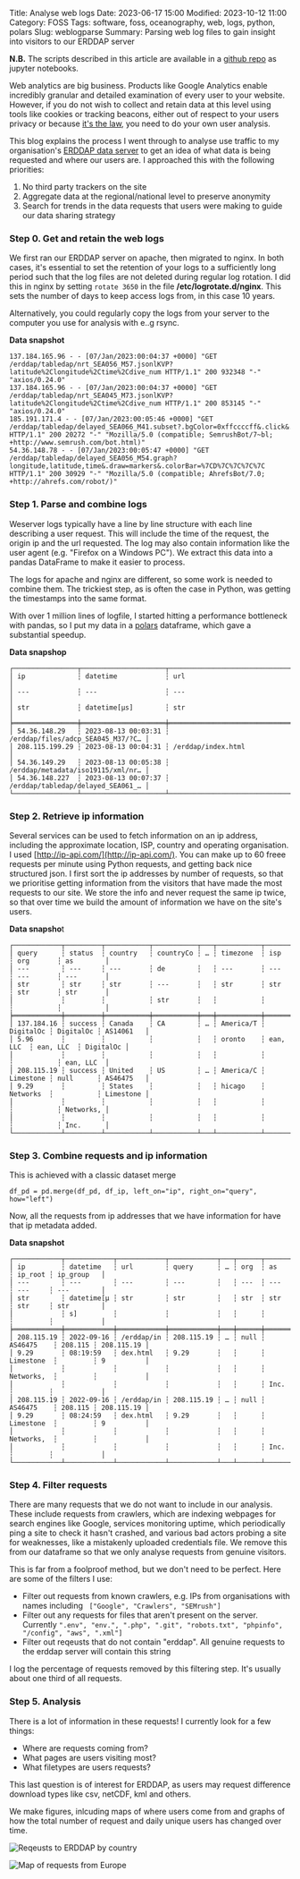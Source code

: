 Title: Analyse web logs
Date: 2023-06-17 15:00
Modified: 2023-10-12 11:00
Category: FOSS
Tags: software, foss, oceanography, web, logs, python, polars
Slug: weblogparse
Summary: Parsing web log files to gain insight into visitors to our ERDDAP server

**N.B.** The scripts described in this article are available in a [github repo](https://github.com/callumrollo/website-log-parse) as jupyter notebooks.

Web analytics are big business. Products like Google Analytics enable incredibly granular and detailed examination of every user to your website. However, if you do not wish to collect and retain data at this level using tools like cookies or tracking beacons, either out of respect to your users privacy or because [it's the law](https://www.theregister.com/2022/02/10/google_analytics_gdpr_breach/,), you need to do your own user analysis.

This blog explains the process I went through to analyse use traffic to my organisation's [ERDDAP data server](https://erddap.observations.voiceoftheocean.org/erddap/index.html) to get an idea of what data is being requested and where our users are. I approached this with the following priorities:
1. No third party trackers on the site
2. Aggregate data at the regional/national level to preserve anonymity
3. Search for trends in the data requests that users were making to guide our data sharing strategy

### Step 0. Get and retain the web logs

We first ran our ERDDAP server on apache, then migrated to nginx. In both cases, it's essential to set the retention of your logs to a sufficiently long period such that the log files are not deleted during regular log rotation. I did this in nginx by setting `rotate 3650` in the file **/etc/logrotate.d/nginx**. This sets the number of days to keep access logs from, in this case 10 years.

Alternatively, you could regularly copy the logs from your server to the computer you use for analysis with e..g rsync.

**Data snapshot**
```
137.184.165.96 - - [07/Jan/2023:00:04:37 +0000] "GET /erddap/tabledap/nrt_SEA056_M57.jsonlKVP?latitude%2Clongitude%2Ctime%2Cdive_num HTTP/1.1" 200 932348 "-" "axios/0.24.0"
137.184.165.96 - - [07/Jan/2023:00:04:37 +0000] "GET /erddap/tabledap/nrt_SEA045_M73.jsonlKVP?latitude%2Clongitude%2Ctime%2Cdive_num HTTP/1.1" 200 853145 "-" "axios/0.24.0"
185.191.171.4 - - [07/Jan/2023:00:05:46 +0000] "GET /erddap/tabledap/delayed_SEA066_M41.subset?.bgColor=0xffccccff&.click&.color=0x000000&.colorBar=%7C%7C%7C%7C%7C&.draw=markers&.marker=5%7C5&.viewDistinctMap=true&longitude%2Clatitude%2Ctime HTTP/1.1" 200 20272 "-" "Mozilla/5.0 (compatible; SemrushBot/7~bl; +http://www.semrush.com/bot.html)"
54.36.148.78 - - [07/Jan/2023:00:05:47 +0000] "GET /erddap/tabledap/delayed_SEA056_M54.graph?longitude,latitude,time&.draw=markers&.colorBar=%7CD%7C%7C%7C%7C HTTP/1.1" 200 30929 "-" "Mozilla/5.0 (compatible; AhrefsBot/7.0; +http://ahrefs.com/robot/)"
```

### Step 1. Parse and combine logs

Weserver logs typically have a line by line structure with each line describing a user request. This will include the time of the request, the origin ip and the url requested. The log may also contain information like the user agent (e.g. "Firefox on a Windows PC"). We extract this data into a pandas DataFrame to make it easier to process.

The logs for apache and nginx are different, so some work is needed to combine them. The trickiest step, as is often the case in Python, was getting the timestamps into the same format.

With over 1 million lines of logfile, I started hitting a performance bottleneck with pandas, so I put my data in a [polars](https://www.pola.rs/) dataframe, which gave a substantial speedup.

**Data snapshop**

```
┌────────────────┬─────────────────────┬───────────────────────────────────┐
│ ip             ┆ datetime            ┆ url                               │
│ ---            ┆ ---                 ┆ ---                               │
│ str            ┆ datetime[μs]        ┆ str                               │
╞════════════════╪═════════════════════╪═══════════════════════════════════╡
│ 54.36.148.29   ┆ 2023-08-13 00:03:31 ┆ /erddap/files/adcp_SEA045_M37/?C… │
│ 208.115.199.29 ┆ 2023-08-13 00:04:31 ┆ /erddap/index.html                │
│ 54.36.149.29   ┆ 2023-08-13 00:05:38 ┆ /erddap/metadata/iso19115/xml/nr… │
│ 54.36.148.227  ┆ 2023-08-13 00:07:37 ┆ /erddap/tabledap/delayed_SEA061_… │
└────────────────┴─────────────────────┴───────────────────────────────────┘
```

### Step 2. Retrieve ip information

Several services can be used to fetch information on an ip address, including the approximate location, ISP, country and operating organisation. I used [http://ip-api.com/](http://ip-api.com/). You can make up to 60 freee requests per minute using Python requests, and getting back nice structured json. I first sort the ip addresses by number of requests, so that we prioritise getting information from the visitors that have made the most requests to our site. We store the info and never request the same ip twice, so that over time we build the amount of information we have on the site's users.

**Data snapsho**t
```
┌────────────┬─────────┬───────────┬───────────┬───┬───────────┬───────────┬───────────┬───────────┐
│ query      ┆ status  ┆ country   ┆ countryCo ┆ … ┆ timezone  ┆ isp       ┆ org       ┆ as        │
│ ---        ┆ ---     ┆ ---       ┆ de        ┆   ┆ ---       ┆ ---       ┆ ---       ┆ ---       │
│ str        ┆ str     ┆ str       ┆ ---       ┆   ┆ str       ┆ str       ┆ str       ┆ str       │
│            ┆         ┆           ┆ str       ┆   ┆           ┆           ┆           ┆           │
╞════════════╪═════════╪═══════════╪═══════════╪═══╪═══════════╪═══════════╪═══════════╪═══════════╡
│ 137.184.16 ┆ success ┆ Canada    ┆ CA        ┆ … ┆ America/T ┆ DigitalOc ┆ DigitalOc ┆ AS14061   │
│ 5.96       ┆         ┆           ┆           ┆   ┆ oronto    ┆ ean, LLC  ┆ ean, LLC  ┆ DigitalOc │
│            ┆         ┆           ┆           ┆   ┆           ┆           ┆           ┆ ean, LLC  │
│ 208.115.19 ┆ success ┆ United    ┆ US        ┆ … ┆ America/C ┆ Limestone ┆ null      ┆ AS46475   │
│ 9.29       ┆         ┆ States    ┆           ┆   ┆ hicago    ┆ Networks  ┆           ┆ Limestone │
│            ┆         ┆           ┆           ┆   ┆           ┆           ┆           ┆ Networks, │
│            ┆         ┆           ┆           ┆   ┆           ┆           ┆           ┆ Inc.      │
└────────────┴─────────┴───────────┴───────────┴───┴───────────┴───────────┴───────────┴───────────┘
```

### Step 3. Combine requests and ip information

This is achieved with a classic dataset merge

```
df_pd = pd.merge(df_pd, df_ip, left_on="ip", right_on="query", how="left")
```

Now, all the requests from ip addresses that we have information for have that ip metadata added.

**Data snapshot**

```
┌────────────┬────────────┬────────────┬────────────┬───┬──────┬────────────┬─────────┬────────────┐
│ ip         ┆ datetime   ┆ url        ┆ query      ┆ … ┆ org  ┆ as         ┆ ip_root ┆ ip_group   │
│ ---        ┆ ---        ┆ ---        ┆ ---        ┆   ┆ ---  ┆ ---        ┆ ---     ┆ ---        │
│ str        ┆ datetime[μ ┆ str        ┆ str        ┆   ┆ str  ┆ str        ┆ str     ┆ str        │
│            ┆ s]         ┆            ┆            ┆   ┆      ┆            ┆         ┆            │
╞════════════╪════════════╪════════════╪════════════╪═══╪══════╪════════════╪═════════╪════════════╡
│ 208.115.19 ┆ 2022-09-16 ┆ /erddap/in ┆ 208.115.19 ┆ … ┆ null ┆ AS46475    ┆ 208.115 ┆ 208.115.19 │
│ 9.29       ┆ 08:19:59   ┆ dex.html   ┆ 9.29       ┆   ┆      ┆ Limestone  ┆         ┆ 9          │
│            ┆            ┆            ┆            ┆   ┆      ┆ Networks,  ┆         ┆            │
│            ┆            ┆            ┆            ┆   ┆      ┆ Inc.       ┆         ┆            │
│ 208.115.19 ┆ 2022-09-16 ┆ /erddap/in ┆ 208.115.19 ┆ … ┆ null ┆ AS46475    ┆ 208.115 ┆ 208.115.19 │
│ 9.29       ┆ 08:24:59   ┆ dex.html   ┆ 9.29       ┆   ┆      ┆ Limestone  ┆         ┆ 9          │
│            ┆            ┆            ┆            ┆   ┆      ┆ Networks,  ┆         ┆            │
│            ┆            ┆            ┆            ┆   ┆      ┆ Inc.       ┆         ┆            │
└────────────┴────────────┴────────────┴────────────┴───┴──────┴────────────┴─────────┴────────────┘
```

### Step 4. Filter requests

There are many requests that we do not want to include in our analysis. These include requests from crawlers, which are indexing webpages for search engines like Google, services monitoring uptime, which periodically ping a site to check it hasn't crashed, and various bad actors probing a site for weaknesses, like a mistakenly uploaded credentials file. We remove this from our dataframe so that we only analyse requests from genuine visitors.

This is far from a foolproof method, but we don't need to be perfect. Here are some of the filters I use:

- Filter out requests from known crawlers, e.g. IPs from  organisations with names including ` ["Google", "Crawlers", "SEMrush"]`
- Filter out any requests for files that aren't present on the server. Currently `".env", "env.", ".php", ".git", "robots.txt", "phpinfo", "/config", "aws", ".xml"]`
- Filter out reqeusts that do not contain "erddap". All genuine requests to the erddap server will contain this string

I log the percentage of requests removed by this filtering step. It's usually about one third of all requests.

### Step 5. Analysis

There is a lot of information in these requests! I currently look for a few things:
- Where are requests coming from?
- What pages are users visiting most?
- What filetypes are users requests? 

This last question is of interest for ERDDAP, as users may request difference download types like csv, netCDF, kml and others.

We make figures, inlcuding maps of where users come from and graphs of how the total number of request and daily unique users has changed over time.

![Reqeusts to ERDDAP by country](mages/erddap_visits_by_country.png)


![Map of requests from Europe](mages/observations_map_europe.png)